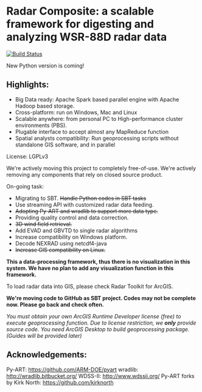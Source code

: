 # Radar Composite: a scalable framework for digesting and analyzing WSR-88D radar data

[![Build Status](https://travis-ci.org/striges/RadarComposite.svg?branch=master)](https://travis-ci.org/striges/RadarComposite)

New Python version is coming!

## Highlights:
* Big Data ready: Apache Spark based parallel engine with Apache Hadoop based storage.
* Cross-platform: run on Windows, Mac and Linux
* Scalable anywhere: from personal PC to High-performance cluster environments (PBS). 
* Plugable interface to accept almost any MapReduce function
* Spatial analysts compatibility: Run geoprocessing scripts without standalone GIS software, and in parallel

License: LGPLv3

We're actively moving this project to completely free-of-use. We're actively removing any components that rely on closed source product.

On-going task:
* Migrating to SBT. <del> Handle Python codes in SBT tasks </del>
* Use streaming API with customized radar data feeding.
* <del>Adopting Py-ART and wradlib to support more data type.</del>
* Providing quality control and data correction.
* <del>3D wind field retrieval.</del>
* Add EVAD and GBVTD to single radar algorithms
* Increase compatibility on Windows platform.
* Decode NEXRAD using netcdf4-java
* <del>Increase GIS compatibility on Linux.</del>
 
**This a data-processing framework, thus there is no visualization in this system. We have no plan to add any visualization function in this framework.**

To load radar data into GIS, please check Radar Toolkit for ArcGIS.

**We're moving code to GitHub as SBT project. Codes may not be complete now. Please go back and check often.**

*You must obtain your own ArcGIS Runtime Developer license (free) to execute geoprocessing function. Due to license restriction, we **only** provide source code.*
*You need ArcGIS Desktop to build geoprocessing package. (Guides will be provided later)*

## Acknowledgements:

Py-ART: https://github.com/ARM-DOE/pyart
wradlib: http://wradlib.bitbucket.org/
WDSS-II: http://www.wdssii.org/
Py-ART forks by Kirk North: https://github.com/kirknorth

